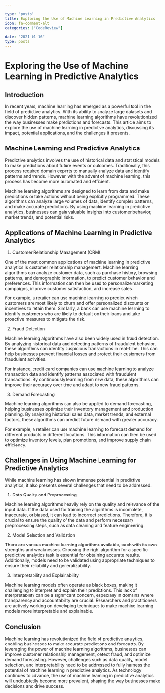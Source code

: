 ```yaml
---

type: "posts"
title: Exploring the Use of Machine Learning in Predictive Analytics
icon: fa-comment-alt
categories: ["CodeReview"]

date: "2021-01-16"
type: posts
---
```





# Exploring the Use of Machine Learning in Predictive Analytics

## Introduction

In recent years, machine learning has emerged as a powerful tool in the field of predictive analytics. With its ability to analyze large datasets and discover hidden patterns, machine learning algorithms have revolutionized the way businesses make predictions and forecasts. This article aims to explore the use of machine learning in predictive analytics, discussing its impact, potential applications, and the challenges it presents.

## Machine Learning and Predictive Analytics

Predictive analytics involves the use of historical data and statistical models to make predictions about future events or outcomes. Traditionally, this process required domain experts to manually analyze data and identify patterns and trends. However, with the advent of machine learning, this process has become more automated and efficient.

Machine learning algorithms are designed to learn from data and make predictions or take actions without being explicitly programmed. These algorithms can analyze large volumes of data, identify complex patterns, and make accurate predictions. By using machine learning in predictive analytics, businesses can gain valuable insights into customer behavior, market trends, and potential risks.

## Applications of Machine Learning in Predictive Analytics

1. Customer Relationship Management (CRM)

One of the most common applications of machine learning in predictive analytics is customer relationship management. Machine learning algorithms can analyze customer data, such as purchase history, browsing patterns, and demographic information, to predict customer behavior and preferences. This information can then be used to personalize marketing campaigns, improve customer satisfaction, and increase sales.

For example, a retailer can use machine learning to predict which customers are most likely to churn and offer personalized discounts or incentives to retain them. Similarly, a bank can use machine learning to identify customers who are likely to default on their loans and take proactive measures to mitigate the risk.

2. Fraud Detection

Machine learning algorithms have also been widely used in fraud detection. By analyzing historical data and detecting patterns of fraudulent behavior, these algorithms can identify suspicious transactions in real-time. This can help businesses prevent financial losses and protect their customers from fraudulent activities.

For instance, credit card companies can use machine learning to analyze transaction data and identify patterns associated with fraudulent transactions. By continuously learning from new data, these algorithms can improve their accuracy over time and adapt to new fraud patterns.

3. Demand Forecasting

Machine learning algorithms can also be applied to demand forecasting, helping businesses optimize their inventory management and production planning. By analyzing historical sales data, market trends, and external factors, these algorithms can predict future demand with greater accuracy.

For example, a retailer can use machine learning to forecast demand for different products in different locations. This information can then be used to optimize inventory levels, plan promotions, and improve supply chain efficiency.

## Challenges in Using Machine Learning for Predictive Analytics

While machine learning has shown immense potential in predictive analytics, it also presents several challenges that need to be addressed.

1. Data Quality and Preprocessing

Machine learning algorithms heavily rely on the quality and relevance of the input data. If the data used for training the algorithms is incomplete, inaccurate, or biased, it can lead to incorrect predictions. Therefore, it is crucial to ensure the quality of the data and perform necessary preprocessing steps, such as data cleaning and feature engineering.

2. Model Selection and Validation

There are various machine learning algorithms available, each with its own strengths and weaknesses. Choosing the right algorithm for a specific predictive analytics task is essential for obtaining accurate results. Additionally, models need to be validated using appropriate techniques to ensure their reliability and generalizability.

3. Interpretability and Explainability

Machine learning models often operate as black boxes, making it challenging to interpret and explain their predictions. This lack of interpretability can be a significant concern, especially in domains where transparency and accountability are crucial. Researchers and practitioners are actively working on developing techniques to make machine learning models more interpretable and explainable.

## Conclusion

Machine learning has revolutionized the field of predictive analytics, enabling businesses to make accurate predictions and forecasts. By leveraging the power of machine learning algorithms, businesses can improve customer relationship management, detect fraud, and optimize demand forecasting. However, challenges such as data quality, model selection, and interpretability need to be addressed to fully harness the potential of machine learning in predictive analytics. As technology continues to advance, the use of machine learning in predictive analytics will undoubtedly become more prevalent, shaping the way businesses make decisions and drive success.